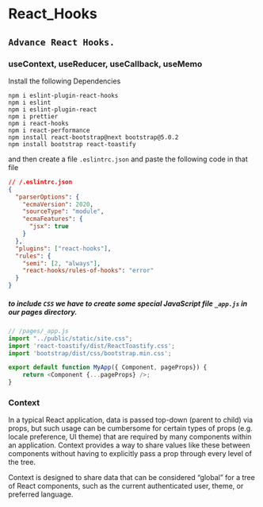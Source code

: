 # React_Hooks

## `Advance React Hooks.`

### useContext, useReducer, useCallback, useMemo

Install the following Dependencies

```
npm i eslint-plugin-react-hooks
npm i eslint
npm i eslint-plugin-react
npm i prettier
npm i react-hooks
npm i react-performance
npm install react-bootstrap@next bootstrap@5.0.2
npm install bootstrap react-toastify
```

and then create a file `.eslintrc.json` and paste the following code in that file

```json
// /.eslintrc.json
{
  "parserOptions": {
    "ecmaVersion": 2020,
    "sourceType": "module",
    "ecmaFeatures": {
      "jsx": true
    }
  },
  "plugins": ["react-hooks"],
  "rules": {
    "semi": [2, "always"],
    "react-hooks/rules-of-hooks": "error"
  }
}
```

#####  to include `CSS` we have to create some special JavaScript file `_app.js` in our pages directory.
```js
// /pages/_app.js
import "../public/static/site.css";
import 'react-toastify/dist/ReactToastify.css';
import 'bootstrap/dist/css/bootstrap.min.css';

export default function MyApp({ Component, pageProps}) {
    return <Component {...pageProps} />;
}
```

### Context

In a typical React application, data is passed top-down (parent to child) via props, but such usage can be cumbersome for certain types of props (e.g. locale preference, UI theme) that are required by many components within an application. Context provides a way to share values like these between components without having to explicitly pass a prop through every level of the tree.

Context is designed to share data that can be considered “global” for a tree of React components, such as the current authenticated user, theme, or preferred language.



